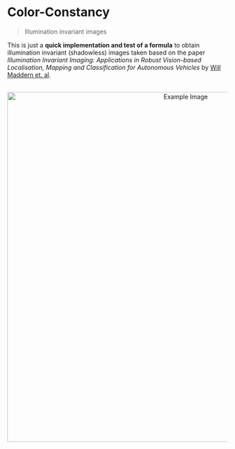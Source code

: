 # Color-Constancy
> Illumination invariant images

This is just a **quick implementation and test of a formula** to obtain illumination invariant (shadowless) images taken based on the paper *Illumination Invariant Imaging: Applications in Robust Vision-based Localisation, Mapping and Classification for Autonomous Vehicles* by [Will Maddern et. al](http://ori.ox.ac.uk/ori-people/will-maddern/).

<div align="center">
  <br>
  <img src="https://raw.githubusercontent.com/TSchattschneider/Color-Constancy/master/images/illumination-invariant.png" alt="Example Image" width="800">
</div>
